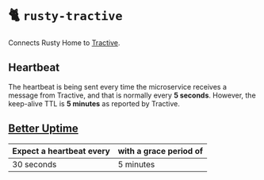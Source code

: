 # 🐈 `rusty-tractive`

Connects Rusty Home to [Tractive](https://tractive.com/).

## Heartbeat

The heartbeat is being sent every time the microservice receives a message from Tractive, and that is normally every **5 seconds**. However, the keep-alive TTL is **5 minutes** as reported by Tractive.

## [Better Uptime](https://betteruptime.com/)

| Expect a heartbeat every | with a grace period of  |
|--------------------------|-------------------------|
| 30 seconds               | 5 minutes               |
